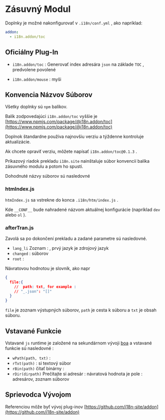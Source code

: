 # Zásuvný Modul

Doplnky je možné nakonfigurovať v `.i18n/conf.yml` , ako napríklad:

```yml
addon:
  - i18n.addon/toc
```

## Oficiálny Plug-In

* `i18n.addon/toc` :
  Generovať index adresára `json` na základe `TOC` , predvolene povolené

* `i18n.addon/mouse` : myši

## Konvencia Názvov Súborov

Všetky doplnky sú `npm` balíkov.

Balík zodpovedajúci `i18n.addon/toc` vyššie je [https://www.npmjs.com/package/@i18n.addon/toc](https://www.npmjs.com/package/@i18n.addon/toc)

Doplnok štandardne používa najnovšiu verziu a týždenne kontroluje aktualizácie.

Ak chcete opraviť verziu, môžete napísať `i18n.addon/toc@0.1.3` .

Príkazový riadok prekladu `i18n.site` nainštaluje súbor konvencií balíka zásuvného modulu a potom ho spustí.

Dohodnuté názvy súborov sú nasledovné

### htmIndex.js

`htmIndex.js` sa vstrekne do konca `.i18n/htm/index.js` .

Kde `__CONF__` bude nahradené názvom aktuálnej konfigurácie (napríklad `dev` alebo `ol` ).

### afterTran.js

Zavolá sa po dokončení prekladu a zadané parametre sú nasledovné.

* `lang_li` Zoznam : , prvý jazyk je zdrojový jazyk
* `changed` : súborov
* `root` :

Návratovou hodnotou je slovník, ako napr

```json
{
  file:{
    //  path: txt, for example :
    // "_.json": "[]"
  }
}
```

`file` je zoznam výstupných súborov, `path` je cesta k súboru a `txt` je obsah súboru.

## Vstavané Funkcie

Vstavané `js` runtime je založené na sekundárnom vývoji [boa](https://github.com/boa-dev/boa) a vstavané funkcie sú nasledovné :

* `wPath(path, txt)` :
* `rTxt(path)` : si textový súbor
* `rBin(path)` čítať binárny :
* `rDir(dirpath)` Prečítajte si adresár : návratová hodnota je pole : adresárov, zoznam súborov

## Sprievodca Vývojom

Referenciou môže byť vývoj plug-inov [https://github.com/i18n-site/addon](https://github.com/i18n-site/addon)